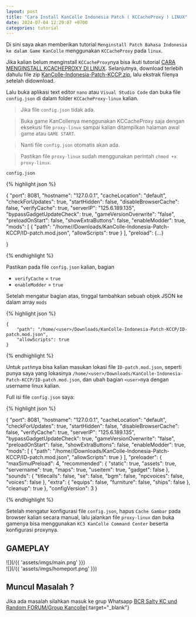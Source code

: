 ```yaml
---
layout: post
title: "Cara Install KanColle Indonesia Patch ( KCCacheProxy ) LINUX"
date: 2024-07-04 12:29:07 +0700
categories: tutorial
---
```



Di sini saya akan memberikan tutorial `Menginstall Patch Bahasa Indonesia ke dalam Game KanColle` menggunakan `KCCacheProxy` pada `linux`.

Jika kalian belum menginstall `KCCacheProxy`nya bisa ikuti tutorial [CARA MENGINSTALL KCACHEPROXY DI LINUX](https://terukaze1939.github.io/tutorial/2024-07-04-cara-menginstall-kcacheproxy-di-linux). Selanjutnya, download terlebih dahulu file zip [KanColle-Indonesia-Patch-KCCP.zip](https://github.com/SLAVUSworks/KanColle-Indonesia-Patch-KCCP/archive/refs/heads/master.zip), lalu ekstrak filenya setelah didownload.

Lalu buka aplikasi text editor `nano` atau `Visual Studio Code` dan buka file `config.json` di dalam folder `KCCacheProxy-linux` kalian.

> Jika file `config.json` tidak ada.

> Buka game KanCollenya menggunakan KCCacheProxy saja dengan eksekusi file `proxy-linux`  sampai kalian ditampilkan halaman awal game atau `GAME START`.

> Nanti file `config.json` otomatis akan ada.

> Pastikan file `proxy-linux` sudah menggunakan perintah `chmod +x proxy-linux`.


`config.json`

{% highlight json %}

{
    "port": 8081,
    "hostname": "127.0.0.1",
    "cacheLocation": "default",
    "checkForUpdates": true,
    "startHidden": false,
    "disableBrowserCache": false,
    "verifyCache": true,
    "serverIP": "125.6.189.135",
    "bypassGadgetUpdateCheck": true,
    "gameVersionOverwrite": "false",
    "preloadOnStart": false,
    "showExtraButtons": false,
    "enableModder": true,
    "mods": [
        {
            "path": "/home/<user>/Downloads/KanColle-Indonesia-Patch-KCCP/ID-patch.mod.json",
            "allowScripts": true
        }
	],
    "preload": {...}

}

{% endhighlight %}

Pastikan pada file `config.json` kalian, bagian 
- `verifyCache` = `true`
- `enableModder` = `true`

Setelah mengatur bagian atas, tinggal tambahkan sebuah objek JSON ke dalam array `mods` 

{% highlight json %}

    {
        "path": "/home/<user>/Downloads/KanColle-Indonesia-Patch-KCCP/ID-patch.mod.json",
        "allowScripts": true
    }

{% endhighlight %}

Untuk `path`nya bisa kalian masukan lokasi file `ID-patch.mod.json`, seperti punya saya yang lokasinya `/home/<user>/Downloads/KanColle-Indonesia-Patch-KCCP/ID-patch.mod.json`, dan ubah bagian `<user>`nya dengan username linux kalian.


Full isi file `config.json` saya:

{% highlight json %}

{
    "port": 8081,
    "hostname": "127.0.0.1",
    "cacheLocation": "default",
    "checkForUpdates": true,
    "startHidden": false,
    "disableBrowserCache": false,
    "verifyCache": true,
    "serverIP": "125.6.189.135",
    "bypassGadgetUpdateCheck": true,
    "gameVersionOverwrite": "false",
    "preloadOnStart": false,
    "showExtraButtons": false,
    "enableModder": true,
    "mods": [
        {
            "path": "/home/<user>/Downloads/KanColle-Indonesia-Patch-KCCP/ID-patch.mod.json",
            "allowScripts": true
        }
	],
    "preloader": {
        "maxSimulPreload": 4,
        "recommended": {
            "static": true,
            "assets": true,
            "servername": true,
            "maps": true,
            "useitem": true,
            "gadget": false
        },
        "sounds": {
            "titlecalls": false,
            "se": false,
            "bgm": false,
            "npcvoices": false,
            "voices": false
        },
        "extra": {
            "equips": false,
            "furniture": false,
            "ships": false
        },
        "cleanup": true
    },
    "configVersion": 3
}


{% endhighlight %}

Setelah mengatur konfigurasi file `config.json`, hapus `Cache Gambar` pada browser kalian secara manual, lalu jalankan file `proxy-linux` dan buka gamenya bisa menggunakan `KC3 KanColle Command Center` beserta konfigurasi proxynya.


## GAMEPLAY
![](/{{ 'assets/imgs/main.png' }})
<br>
![](/{{ 'assets/imgs/homeport.png' }})
<br>

## Muncul Masalah ? 
Jika ada masalah silahkan masuk ke grup Whatsapp [BCR Salty KC und Random FORUM/Group Kancolle](https://chat.whatsapp.com/BEQXUFek52T5IweZIUmYBJ){:target="_blank"}
